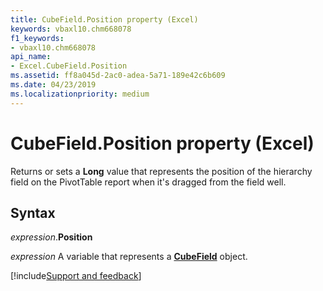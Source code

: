 ```yaml
---
title: CubeField.Position property (Excel)
keywords: vbaxl10.chm668078
f1_keywords:
- vbaxl10.chm668078
api_name:
- Excel.CubeField.Position
ms.assetid: ff8a045d-2ac0-adea-5a71-189e42c6b609
ms.date: 04/23/2019
ms.localizationpriority: medium
---
```



# CubeField.Position property (Excel)

Returns or sets a **Long** value that represents the position of the hierarchy field on the PivotTable report when it's dragged from the field well.


## Syntax

_expression_.**Position**

_expression_ A variable that represents a **[CubeField](Excel.CubeField.md)** object.




[!include[Support and feedback](~/includes/feedback-boilerplate.md)]